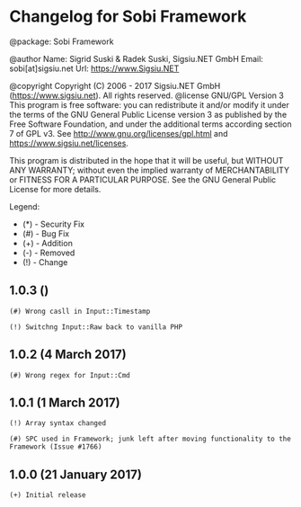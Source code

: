 

Changelog for Sobi Framework 
===================================================
@package: Sobi Framework

@author
Name: Sigrid Suski & Radek Suski, Sigsiu.NET GmbH
Email: sobi[at]sigsiu.net
Url: https://www.Sigsiu.NET

@copyright Copyright (C) 2006 - 2017 Sigsiu.NET GmbH (https://www.sigsiu.net). All rights reserved.
@license GNU/GPL Version 3
This program is free software: you can redistribute it and/or modify it under the terms of the GNU General Public License version 3
as published by the Free Software Foundation, and under the additional terms according section 7 of GPL v3.
See http://www.gnu.org/licenses/gpl.html and https://www.sigsiu.net/licenses.

This program is distributed in the hope that it will be useful, but WITHOUT ANY WARRANTY; without even the implied warranty of
MERCHANTABILITY or FITNESS FOR A PARTICULAR PURPOSE.  See the GNU General Public License for more details.


Legend:
- (*) - Security Fix
- (#) - Bug Fix
- (+) - Addition
- (-) - Removed
- (!) - Change


1.0.3 ()
-------------------

	(#) Wrong casll in Input::Timestamp
	
	(!) Switchng Input::Raw back to vanilla PHP

1.0.2 (4 March 2017)
-------------------

	(#) Wrong regex for Input::Cmd


1.0.1 (1 March 2017)
-------------------

	(!) Array syntax changed

	(#) SPC used in Framework; junk left after moving functionality to the Framework (Issue #1766)
	

1.0.0 (21 January 2017)
-------------------

	(+) Initial release 
	
